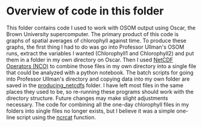 # Overview of code in this folder

This folder contains code I used to work with OSOM output using Oscar, the Brown University supercomputer. The primary product of this code is graphs of spatial averages of chlorophyll against time. To produce these graphs, the first thing I had to do was go into Professor Ullman's OSOM runs, extract the variables I wanted (Chlorophyll1 and Chlorophyll2) and put them in a folder in my own directory on Oscar. Then I used [NetCDF Operators (NCO)](http://nco.sourceforge.net/nco.html) to combine those files in my own directory into a single file that could be analyzed with a python notebook. The batch scripts for going into Professor Ullman's directory and copying data into my own folder are saved in the [producing_netcdfs](https://github.com/austinbennysmith/OSOM-ERDDAP/tree/master/Oscar_files/producing_netcdfs) folder. I have left most files in the same places they used to be, so re-running these programs should work with the directory structure. Future changes may make slight adjustments necessary. The code for combining all the one-day chlorophyll files in my folders into single files no longer exists, but I believe it was a simple one-line script using the [ncrcat](http://nco.sourceforge.net/nco.html#Concatenation) function.

